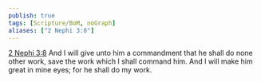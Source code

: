 ```yaml
---
publish: true
tags: [Scripture/BoM, noGraph]
aliases: ["2 Nephi 3:8"]
---
```

[2 Nephi 3:8](https://churchofjesuschrist.org/study/scriptures/bofm/2-ne/3?lang=eng&id=p8#p8) And I will give unto him a commandment that he shall do none other work, save the work which I shall command him. And I will make him great in mine eyes; for he shall do my work.
